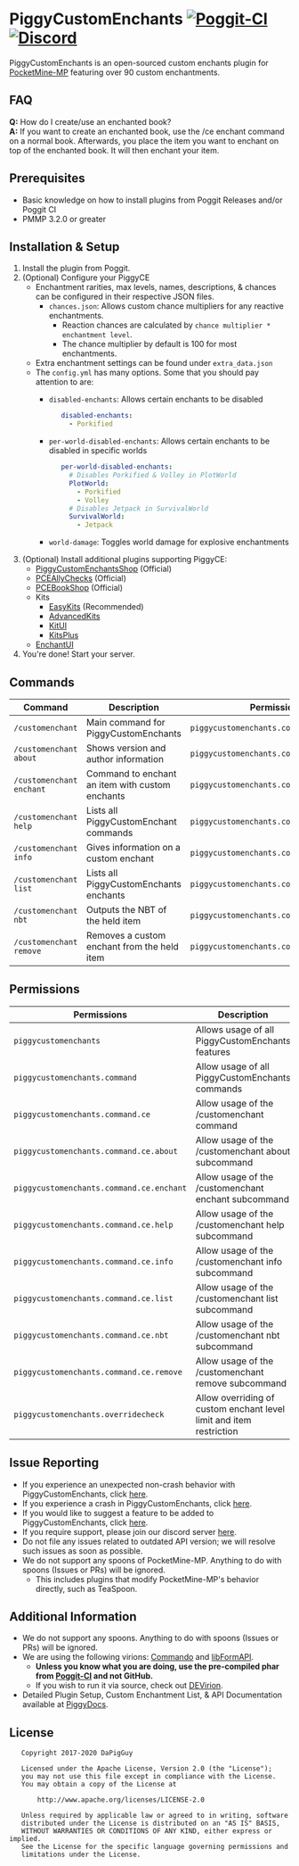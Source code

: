 # PiggyCustomEnchants [![Poggit-CI](https://poggit.pmmp.io/shield.dl/PiggyCustomEnchants)](https://poggit.pmmp.io/p/PiggyCustomEnchants) [![Discord](https://img.shields.io/discord/330850307607363585?logo=discord)](https://discord.gg/qmnDsSD)

PiggyCustomEnchants is an open-sourced custom enchants plugin for [PocketMine-MP](https://github.com/pmmp/PocketMine-MP) featuring over 90 custom enchantments.

<!-- If one question constantly persists, add the Q/A in here. -->
## FAQ
**Q:** How do I create/use an enchanted book? </br>
**A:** If you want to create an enchanted book, use the /ce enchant command on a normal book. Afterwards, you place the item you want to enchant on top of the enchanted book. It will then enchant your item.

## Prerequisites
* Basic knowledge on how to install plugins from Poggit Releases and/or Poggit CI
* PMMP 3.2.0 or greater

## Installation & Setup
1. Install the plugin from Poggit.
2. (Optional) Configure your PiggyCE
   * Enchantment rarities, max levels, names, descriptions, & chances can be configured in their respective JSON files.
        * `chances.json`: Allows custom chance multipliers for any reactive enchantments.
            * Reaction chances are calculated by `chance multiplier * enchantment level`.
            * The chance multiplier by default is 100 for most enchantments.
   * Extra enchantment settings can be found under `extra_data.json`
   * The `config.yml` has many options. Some that you should pay attention to are:
     * `disabled-enchants`: Allows certain enchants to be disabled
     
         ```yaml
            disabled-enchants:
              - Porkified
         ```
     * `per-world-disabled-enchants`: Allows certain enchants to be disabled in specific worlds
     
         ```yaml
            per-world-disabled-enchants:
              # Disables Porkified & Volley in PlotWorld
              PlotWorld:
                - Porkified
                - Volley
              # Disables Jetpack in SurvivalWorld
              SurvivalWorld:
                - Jetpack
         ```
     * `world-damage`: Toggles world damage for explosive enchantments
3. (Optional) Install additional plugins supporting PiggyCE:
   * [PiggyCustomEnchantsShop](https://poggit.pmmp.io/p/PiggyCustomEnchantsShop) (Official)
   * [PCEAllyChecks](https://poggit.pmmp.io/p/PCEAllyChecks) (Official)
   * [PCEBookShop](https://poggit.pmmp.io/p/PCEBookShop) (Official)
   * Kits
      * [EasyKits](https://poggit.pmmp.io/p/EasyKits) (Recommended)
      * [AdvancedKits](https://poggit.pmmp.io/p/AdvancedKits) 
      * [KitUI](https://poggit.pmmp.io/p/KitUI)
      * [KitsPlus](https://poggit.pmmp.io/p/KitsPlus)
   * [EnchantUI](https://poggit.pmmp.io/p/EnchantUI)
6. You're done! Start your server.

## Commands
| Command | Description | Permissions | Aliases |
| --- | --- | --- | --- |
| `/customenchant` | Main command for PiggyCustomEnchants | `piggycustomenchants.command.ce` |  `/ce` |
| `/customenchant about` | Shows version and author information | `piggycustomenchants.command.ce.about` | `/ce about` |
| `/customenchant enchant` | Command to enchant an item with custom enchants | `piggycustomenchants.command.ce.enchant` | `/ce enchant` |
| `/customenchant help` | Lists all PiggyCustomEnchant commands | `piggycustomenchants.command.ce.help` | `/ce help` |
| `/customenchant info` | Gives information on a custom enchant | `piggycustomenchants.command.ce.info` | `/ce info` |
| `/customenchant list` | Lists all PiggyCustomEnchants enchants | `piggycustomenchants.command.ce.list` | `/ce list` |
| `/customenchant nbt` | Outputs the NBT of the held item | `piggycustomenchants.command.ce.nbt` | `/ce nbt` |
| `/customenchant remove` | Removes a custom enchant from the held item | `piggycustomenchants.command.ce.remove` | `/ce remove` |

## Permissions
| Permissions | Description | Default |
| --- | --- | --- |
| `piggycustomenchants` | Allows usage of all PiggyCustomEnchants features | `op` |
| `piggycustomenchants.command` | Allow usage of all PiggyCustomEnchants commands | `op` |
| `piggycustomenchants.command.ce` | Allow usage of the /customenchant command | `op` |
| `piggycustomenchants.command.ce.about` | Allow usage of the /customenchant about subcommand | `true` |
| `piggycustomenchants.command.ce.enchant` | Allow usage of the /customenchant enchant subcommand | `op` |
| `piggycustomenchants.command.ce.help` | Allow usage of the /customenchant help subcommand | `true` |
| `piggycustomenchants.command.ce.info` | Allow usage of the /customenchant info subcommand | `true` |
| `piggycustomenchants.command.ce.list` | Allow usage of the /customenchant list subcommand | `true` |
| `piggycustomenchants.command.ce.nbt` | Allow usage of the /customenchant nbt subcommand | `true` |
| `piggycustomenchants.command.ce.remove` | Allow usage of the /customenchant remove subcommand | `op` |
| `piggycustomenchants.overridecheck` | Allow overriding of custom enchant level limit and item restriction | `false` |

## Issue Reporting
* If you experience an unexpected non-crash behavior with PiggyCustomEnchants, click [here](https://github.com/DaPigGuy/PiggyCustomEnchants/issues/new?assignees=DaPigGuy&labels=bug&template=bug_report.md&title=).
* If you experience a crash in PiggyCustomEnchants, click [here](https://github.com/DaPigGuy/PiggyCustomEnchants/issues/new?assignees=DaPigGuy&labels=bug&template=crash.md&title=).
* If you would like to suggest a feature to be added to PiggyCustomEnchants, click [here](https://github.com/DaPigGuy/PiggyCustomEnchants/issues/new?assignees=DaPigGuy&labels=suggestion&template=suggestion.md&title=).
* If you require support, please join our discord server [here](https://discord.gg/qmnDsSD).
* Do not file any issues related to outdated API version; we will resolve such issues as soon as possible.
* We do not support any spoons of PocketMine-MP. Anything to do with spoons (Issues or PRs) will be ignored.
  * This includes plugins that modify PocketMine-MP's behavior directly, such as TeaSpoon.

## Additional Information
* We do not support any spoons. Anything to do with spoons (Issues or PRs) will be ignored.
* We are using the following virions: [Commando](https://github.com/ParoxityTeam/Commando) and [libFormAPI](https://github.com/jojoe77777/FormAPI).
    * **Unless you know what you are doing, use the pre-compiled phar from [Poggit-CI](https://poggit.pmmp.io/ci/DaPigGuy/PiggyCustomEnchants/~) and not GitHub.**
    * If you wish to run it via source, check out [DEVirion](https://github.com/poggit/devirion).
* Detailed Plugin Setup, Custom Enchantment List, & API Documentation available at [PiggyDocs](https://piggydocs.aericio.net/PiggyCustomEnchants.html).

## License
```
   Copyright 2017-2020 DaPigGuy

   Licensed under the Apache License, Version 2.0 (the "License");
   you may not use this file except in compliance with the License.
   You may obtain a copy of the License at

       http://www.apache.org/licenses/LICENSE-2.0

   Unless required by applicable law or agreed to in writing, software
   distributed under the License is distributed on an "AS IS" BASIS,
   WITHOUT WARRANTIES OR CONDITIONS OF ANY KIND, either express or implied.
   See the License for the specific language governing permissions and
   limitations under the License.

```
